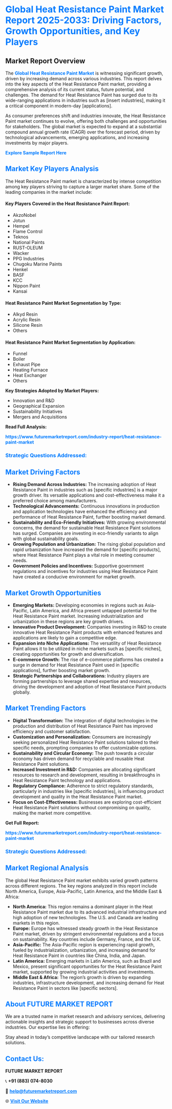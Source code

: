 <h1 style="color: #007BFF;">Global Heat Resistance Paint Market Report 2025-2033: Driving Factors, Growth Opportunities, and Key Players</h1>

<section id="overview">
<h2>Market Report Overview</h2>
<p>The <a href="https://www.futuremarketreport.com/industry-report/heat-resistance-paint-market" style="color: #007BFF; text-decoration: none;"><strong>Global Heat Resistance Paint Market</strong></a> is witnessing significant growth, driven by increasing demand across various industries. This report delves into the key aspects of the Heat Resistance Paint market, providing a comprehensive analysis of its current status, future potential, and challenges. The demand for Heat Resistance Paint has surged due to its wide-ranging applications in industries such as [insert industries], making it a critical component in modern-day [applications].</p>
<p>As consumer preferences shift and industries innovate, the Heat Resistance Paint market continues to evolve, offering both challenges and opportunities for stakeholders. The global market is expected to expand at a substantial compound annual growth rate (CAGR) over the forecast period, driven by technological advancements, emerging applications, and increasing investments by major players.</p>
</section>

<section id="overview">
<p><a href="https://www.futuremarketreport.com/request-sample/reportId=88131" style="color: #007BFF; text-decoration: none;"><strong>Explore Sample Report Here</strong></a></p>
</section>

<section id="key-players">
<h2 style="color: #007BFF;">Market Key Players Analysis</h2>
<p>The Heat Resistance Paint market is characterized by intense competition among key players striving to capture a larger market share. Some of the leading companies in the market include:</p>
<h4>Key Players Covered in the Heat Resistance Paint Report:</h4>
<ul><li>AkzoNobel</li><li>Jotun</li><li>Hempel</li><li>Flame Control</li><li>Teknos</li><li>National Paints</li><li>RUST-OLEUM</li><li>Wacker</li><li>PPG Industries</li><li>Chugoku Marine Paints</li><li>Henkel</li><li>BASF</li><li>KCC</li><li>Nippon Paint</li><li>Kansai</li></ul>
<h4>Heat Resistance Paint Market Segmentation by Type:</h4>
<ul><li>Alkyd Resin</li><li>Acrylic Resin</li><li>Silicone Resin</li><li>Others</li></ul>

<h4>Heat Resistance Paint Market Segmentation by Application:</h4>
<ul><li>Funnel</li><li>Boiler</li><li>Exhaust Pipe</li><li>Heating Furnace</li><li>Heat Exchanger</li><li>Others</li></ul>
<p><strong>Key Strategies Adopted by Market Players:</strong></p>
<ul>
<li>Innovation and R&D</li>
<li>Geographical Expansion</li>
<li>Sustainability Initiatives</li>
<li>Mergers and Acquisitions</li>
</ul>
</section>

<section>
<p><strong>Read Full Analysis: </strong></p><a href="https://www.futuremarketreport.com/industry-report/heat-resistance-paint-market" style="color: #007BFF; text-decoration: none;"><strong>https://www.futuremarketreport.com/industry-report/heat-resistance-paint-market</strong></a>
<h3 style="color: #007BFF;">Strategic Questions Addressed:</h3>
</section>

<section id="driving-factors">
<h2 style="color: #007BFF;">Market Driving Factors</h2>
<ul>
<li><strong>Rising Demand Across Industries:</strong> The increasing adoption of Heat Resistance Paint in industries such as [specific industries] is a major growth driver. Its versatile applications and cost-effectiveness make it a preferred choice among manufacturers.</li>
<li><strong>Technological Advancements:</strong> Continuous innovations in production and application technologies have enhanced the efficiency and performance of Heat Resistance Paint, further boosting market demand.</li>
<li><strong>Sustainability and Eco-Friendly Initiatives:</strong> With growing environmental concerns, the demand for sustainable Heat Resistance Paint solutions has surged. Companies are investing in eco-friendly variants to align with global sustainability goals.</li>
<li><strong>Growing Population and Urbanization:</strong> The rising global population and rapid urbanization have increased the demand for [specific products], where Heat Resistance Paint plays a vital role in meeting consumer needs.</li>
<li><strong>Government Policies and Incentives:</strong> Supportive government regulations and incentives for industries using Heat Resistance Paint have created a conducive environment for market growth.</li>
</ul>
</section>

<section id="growth-opportunities">
<h2 style="color: #007BFF;">Market Growth Opportunities</h2>
<ul>
<li><strong>Emerging Markets:</strong> Developing economies in regions such as Asia-Pacific, Latin America, and Africa present untapped potential for the Heat Resistance Paint market. Increasing industrialization and urbanization in these regions are key growth drivers.</li>
<li><strong>Innovative Product Development:</strong> Companies investing in R&D to create innovative Heat Resistance Paint products with enhanced features and applications are likely to gain a competitive edge.</li>
<li><strong>Expansion into Niche Applications:</strong> The versatility of Heat Resistance Paint allows it to be utilized in niche markets such as [specific niches], creating opportunities for growth and diversification.</li>
<li><strong>E-commerce Growth:</strong> The rise of e-commerce platforms has created a surge in demand for Heat Resistance Paint used in [specific applications], further boosting market growth.</li>
<li><strong>Strategic Partnerships and Collaborations:</strong> Industry players are forming partnerships to leverage shared expertise and resources, driving the development and adoption of Heat Resistance Paint products globally.</li>
</ul>
</section>

<section id="trending-factors">
<h2 style="color: #007BFF;">Market Trending Factors</h2>
<ul>
<li><strong>Digital Transformation:</strong> The integration of digital technologies in the production and distribution of Heat Resistance Paint has improved efficiency and customer satisfaction.</li>
<li><strong>Customization and Personalization:</strong> Consumers are increasingly seeking personalized Heat Resistance Paint solutions tailored to their specific needs, prompting companies to offer customizable options.</li>
<li><strong>Sustainability and Circular Economy:</strong> The push towards a circular economy has driven demand for recyclable and reusable Heat Resistance Paint solutions.</li>
<li><strong>Increased Investment in R&D:</strong> Companies are allocating significant resources to research and development, resulting in breakthroughs in Heat Resistance Paint technology and applications.</li>
<li><strong>Regulatory Compliance:</strong> Adherence to strict regulatory standards, particularly in industries like [specific industries], is influencing product development and quality in the Heat Resistance Paint market.</li>
<li><strong>Focus on Cost-Effectiveness:</strong> Businesses are exploring cost-efficient Heat Resistance Paint solutions without compromising on quality, making the market more competitive.</li>
</ul>
</section>

<section>
<p><strong>Get Full Report: </strong></p><a href="https://www.futuremarketreport.com/industry-report/heat-resistance-paint-market" style="color: #007BFF; text-decoration: none;"><strong>https://www.futuremarketreport.com/industry-report/heat-resistance-paint-market</strong></a>
<h3 style="color: #007BFF;">Strategic Questions Addressed:</h3>
</section>


<section id="regional-analysis">
<h2 style="color: #007BFF;">Market Regional Analysis</h2>
<p>The global Heat Resistance Paint market exhibits varied growth patterns across different regions. The key regions analyzed in this report include North America, Europe, Asia-Pacific, Latin America, and the Middle East & Africa:</p>
<ul>
<li><strong>North America:</strong> This region remains a dominant player in the Heat Resistance Paint market due to its advanced industrial infrastructure and high adoption of new technologies. The U.S. and Canada are leading markets in this region.</li>
<li><strong>Europe:</strong> Europe has witnessed steady growth in the Heat Resistance Paint market, driven by stringent environmental regulations and a focus on sustainability. Key countries include Germany, France, and the U.K.</li>
<li><strong>Asia-Pacific:</strong> The Asia-Pacific region is experiencing rapid growth, fueled by industrialization, urbanization, and increasing demand for Heat Resistance Paint in countries like China, India, and Japan.</li>
<li><strong>Latin America:</strong> Emerging markets in Latin America, such as Brazil and Mexico, present significant opportunities for the Heat Resistance Paint market, supported by growing industrial activities and investments.</li>
<li><strong>Middle East & Africa:</strong> The region’s growth is driven by expanding industries, infrastructure development, and increasing demand for Heat Resistance Paint in sectors like [specific sectors].</li>
</ul>
</section>

<footer>
<h2 style="color: #007BFF;">About FUTURE MARKET REPORT</h2>
<p>We are a trusted name in market research and advisory services, delivering actionable insights and strategic support to businesses across diverse industries. Our expertise lies in offering:</p>

<p>Stay ahead in today’s competitive landscape with our tailored research solutions.</p>

<h2 style="color: #007BFF;">Contact Us:</h2>
<p><strong>FUTURE MARKET REPORT</strong></p>
<p>📞 <strong>+91 (883) 074-8030</strong></p>
<p>📧 <strong><a href="mailto:help@futuremarketreport.com" style="color: #007BFF;">help@futuremarketreport.com</a></strong></p>
<p>🌐 <strong><a href="https://www.futuremarketreport.com/" style="color: #007BFF;">Visit Our Website</a></strong></p>
</footer>